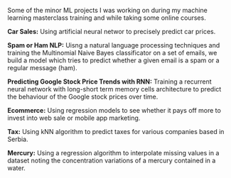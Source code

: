 Some of the minor ML projects I was working on during my machine learning masterclass training and while taking some online courses.

**Car Sales:** Using artificial neural networ to precisely predict car prices. 

**Spam or Ham NLP:** Uisng a natural language processing techniques and training the Multinomial Naive Bayes classificator on a set of emails, we build a model which tries to predict whether a given email is a spam or a regular message (ham).

**Predicting Google Stock Price Trends with RNN:** Training a recurrent neural network with long-short term memory cells architecture to predict the behaviour of the Google stock prices over time. 

**Ecommerce:** Using regression models to see whether it pays off more to invest into web sale or mobile app marketing. 

**Tax:** Using kNN algorithm to predict taxes for various companies based in Serbia.

**Mercury:** Using a regression algorithm to interpolate missing values in a dataset noting the concentration variations of a mercury
contained in a water. 
